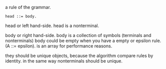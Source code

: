a rule of the grammar.
	
	head ::= body.

head or left hand-side. head is a nonterminal.

body or right hand-side.
	body is a collection of symbols (terminals and nonterminals)
	body could be empty when you have a empty or epsilon rule. (A ::= epsilon).
	is an array for performance  reasons.
	
they should be unique objects, because the algorithm compare rules by identity.
in the same way nonterminals should be unique.

